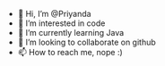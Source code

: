 - 👋 Hi, I’m @Priyanda
- 👀 I’m interested in code
- 🌱 I’m currently learning Java 
- 💞️ I’m looking to collaborate on github 
- 📫 How to reach me, nope :)

<!---
Priyanda/Priyanda is a ✨ special ✨ repository because its `README.md` (this file) appears on your GitHub profile.
You can click the Preview link to take a look at your changes.
--->
